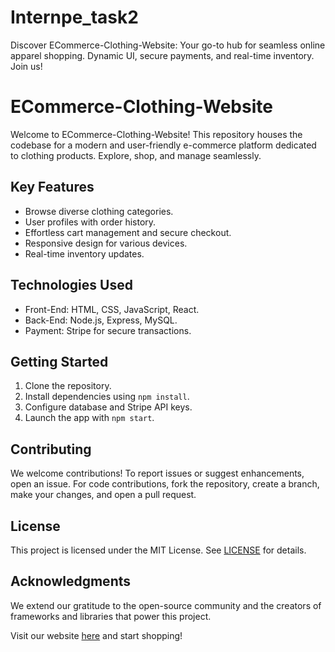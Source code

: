 # Internpe_task2
Discover ECommerce-Clothing-Website: Your go-to hub for seamless online apparel shopping. Dynamic UI, secure payments, and real-time inventory. Join us!
# ECommerce-Clothing-Website

Welcome to ECommerce-Clothing-Website! This repository houses the codebase for a modern and user-friendly e-commerce platform dedicated to clothing products. Explore, shop, and manage seamlessly.

## Key Features

- Browse diverse clothing categories.
- User profiles with order history.
- Effortless cart management and secure checkout.
- Responsive design for various devices.
- Real-time inventory updates.

## Technologies Used

- Front-End: HTML, CSS, JavaScript, React.
- Back-End: Node.js, Express, MySQL.
- Payment: Stripe for secure transactions.

## Getting Started

1. Clone the repository.
2. Install dependencies using `npm install`.
3. Configure database and Stripe API keys.
4. Launch the app with `npm start`.

## Contributing

We welcome contributions! To report issues or suggest enhancements, open an issue. For code contributions, fork the repository, create a branch, make your changes, and open a pull request.

## License

This project is licensed under the MIT License. See [LICENSE](LICENSE) for details.

## Acknowledgments

We extend our gratitude to the open-source community and the creators of frameworks and libraries that power this project.

Visit our website [here](https://example.com) and start shopping!
